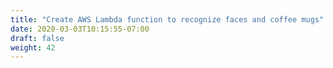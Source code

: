 ```yaml
---
title: "Create AWS Lambda function to recognize faces and coffee mugs"
date: 2020-03-03T10:15:55-07:00
draft: false
weight: 42
---
```

